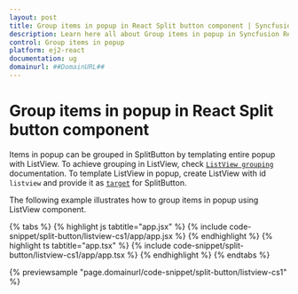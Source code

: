 ```yaml
---
layout: post
title: Group items in popup in React Split button component | Syncfusion
description: Learn here all about Group items in popup in Syncfusion React Split button component of Syncfusion Essential JS 2 and more.
control: Group items in popup 
platform: ej2-react
documentation: ug
domainurl: ##DomainURL##
---
```


# Group items in popup in React Split button component

Items in popup can be grouped in SplitButton by templating entire popup with ListView. To achieve grouping in ListView, check [`ListView grouping`](../../listview/grouping#grouping) documentation. To template ListView in popup, create ListView with id `listview` and provide it as [`target`](https://ej2.syncfusion.com/react/documentation/api/split-button#target) for SplitButton.

The following example illustrates how to group items in popup using ListView component.

{% tabs %}
{% highlight js tabtitle="app.jsx" %}
{% include code-snippet/split-button/listview-cs1/app/app.jsx %}
{% endhighlight %}
{% highlight ts tabtitle="app.tsx" %}
{% include code-snippet/split-button/listview-cs1/app/app.tsx %}
{% endhighlight %}
{% endtabs %}

 {% previewsample "page.domainurl/code-snippet/split-button/listview-cs1" %}